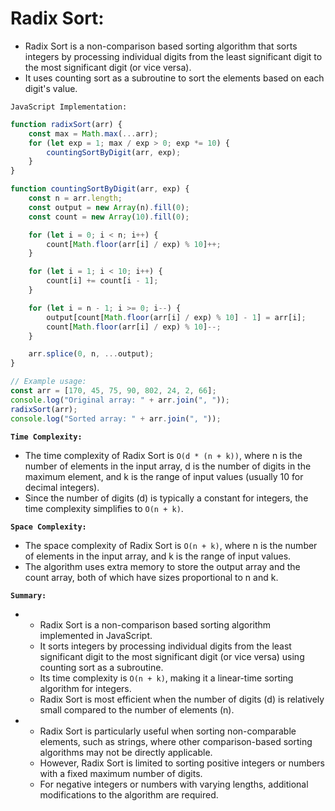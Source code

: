 # Radix Sort:
-   Radix Sort is a non-comparison based sorting algorithm that sorts integers by processing individual digits from the least significant digit to the most significant digit (or vice versa). 
-   It uses counting sort as a subroutine to sort the elements based on each digit's value.

`JavaScript Implementation:`

```javascript
function radixSort(arr) {
    const max = Math.max(...arr);
    for (let exp = 1; max / exp > 0; exp *= 10) {
        countingSortByDigit(arr, exp);
    }
}

function countingSortByDigit(arr, exp) {
    const n = arr.length;
    const output = new Array(n).fill(0);
    const count = new Array(10).fill(0);

    for (let i = 0; i < n; i++) {
        count[Math.floor(arr[i] / exp) % 10]++;
    }

    for (let i = 1; i < 10; i++) {
        count[i] += count[i - 1];
    }

    for (let i = n - 1; i >= 0; i--) {
        output[count[Math.floor(arr[i] / exp) % 10] - 1] = arr[i];
        count[Math.floor(arr[i] / exp) % 10]--;
    }

    arr.splice(0, n, ...output);
}

// Example usage:
const arr = [170, 45, 75, 90, 802, 24, 2, 66];
console.log("Original array: " + arr.join(", "));
radixSort(arr);
console.log("Sorted array: " + arr.join(", "));
```

**`Time Complexity:`**

-   The time complexity of Radix Sort is `O(d * (n + k))`, where n is the number of elements in the input array, d is the number of digits in the maximum element, and k is the range of input values (usually 10 for decimal integers). 
-   Since the number of digits (d) is typically a constant for integers, the time complexity simplifies to `O(n + k)`.

**`Space Complexity:`**

-   The space complexity of Radix Sort is `O(n + k)`, where n is the number of elements in the input array, and k is the range of input values. 
-   The algorithm uses extra memory to store the output array and the count array, both of which have sizes proportional to n and k.

**`Summary:`**

- 
    -   Radix Sort is a non-comparison based sorting algorithm implemented in JavaScript. 
    -   It sorts integers by processing individual digits from the least significant digit to the most significant digit (or vice versa) using counting sort as a subroutine. 
    -   Its time complexity is `O(n + k)`, making it a linear-time sorting algorithm for integers. 
    -   Radix Sort is most efficient when the number of digits (d) is relatively small compared to the number of elements (n).

- 
    -   Radix Sort is particularly useful when sorting non-comparable elements, such as strings, where other comparison-based sorting algorithms may not be directly applicable. 
    -   However, Radix Sort is limited to sorting positive integers or numbers with a fixed maximum number of digits. 
    -   For negative integers or numbers with varying lengths, additional modifications to the algorithm are required.